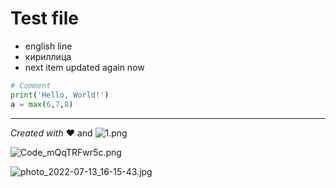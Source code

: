 # Test file

- english line
- кириллица
- next item updated again now

```python
# Comment
print('Hello, World!')
a = max(6,7,8)
```

---

*Created with* :heart: and ![1.png](/media/images/uploads/2022/03/03/55a286b6df-1.png)

![Code_mQqTRFwr5c.png](https://i.imgur.com/NldFslk.png)

![photo_2022-07-13_16-15-43.jpg](https://i.imgur.com/ne87VRO.jpg)